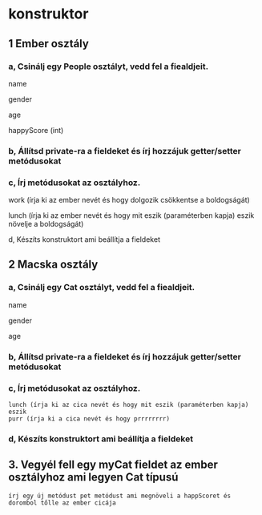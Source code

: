 # konstruktor
## 1 Ember osztály
### a, Csinálj egy People osztályt, vedd fel a fiealdjeit.
name

gender

age

happyScore (int)

### b,  Állítsd private-ra a fieldeket és írj hozzájuk getter/setter metódusokat
### c, Írj metódusokat az osztályhoz.
work (írja ki az ember nevét és hogy dolgozik csökkentse a boldogságát)

lunch (írja ki az ember nevét és hogy mit eszik (paraméterben kapja) eszik növelje a boldogságát)

d, Készíts konstruktort ami beállítja a fieldeket

## 2 Macska osztály
### a, Csinálj egy Cat osztályt, vedd fel a fiealdjeit.
name

gender

age

### b,  Állítsd private-ra a fieldeket és írj hozzájuk getter/setter metódusokat
### c, Írj metódusokat az osztályhoz.
	lunch (írja ki az cica nevét és hogy mit eszik (paraméterben kapja) eszik 
	purr (írja ki a cica nevét és hogy prrrrrrrr)
### d, Készíts konstruktort ami beállítja a fieldeket

## 3. Vegyél fell egy myCat fieldet az ember osztályhoz ami legyen Cat típusú
	írj egy új metódust pet metódust ami megnöveli a happScoret és dorombol tőlle az ember cicája
